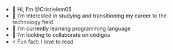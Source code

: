 - 👋 Hi, I’m @Cristielem05
- 👀 I’m interested in studying and transitioning my career to the technology field
- 🌱 I’m currently learning programming language 
- 💞️ I’m looking to collaborate on códigos
- ⚡ Fun fact:  I love to read

<!---
Cristielem05/Cristielem05 is a ✨ special ✨ repository because its `README.md` (this file) appears on your GitHub profile.
You can click the Preview link to take a look at your changes.
--->
